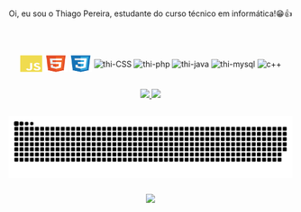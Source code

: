 <p align="center">
 Oi, eu sou o Thiago Pereira, estudante do curso técnico em informática!😁👍
  </p>

##

<div style="display: inline_block"><br>
  <p align="center">
  <img align="center" alt="thi-Js" height="30" width="40" src="https://raw.githubusercontent.com/devicons/devicon/master/icons/javascript/javascript-plain.svg">
  <img align="center" alt="thi-HTML" height="30" width="40"  src="https://raw.githubusercontent.com/devicons/devicon/master/icons/html5/html5-original.svg">
  <img align="center" alt="thi-CSS" height="30" width="40" src="https://raw.githubusercontent.com/devicons/devicon/master/icons/css3/css3-original.svg">
<img align="center" alt="thi-CSS" height="30" width="40" src="https://upload.wikimedia.org/wikipedia/commons/b/b2/Bootstrap_logo.svg">
  <img align="center" alt="thi-php" height="30" width="40" src="https://www.php.net/images/logos/new-php-logo.svg">
  <img align="center" alt="thi-java" height="30" width="40"  src="https://upload.wikimedia.org/wikipedia/pt/3/30/Java_programming_language_logo.svg">
  <img align="center" alt="thi-mysql" height="50" width="60" src="https://www.vectorlogo.zone/logos/mysql/mysql-official.svg">
    <img align="center" alt="c++" height="30" width="40" src="https://upload.wikimedia.org/wikipedia/commons/1/18/ISO_C%2B%2B_Logo.svg">
  </p>
</div>
  

  ##

<div>
    <p align="center">
  <a href="https://github.com/thiagopereirafde755">
  <img height = "180em" src = "https://github-readme-stats.vercel.app/api?username=thiagopereirafde755&show_icons=true&theme=dracula&include_all_commits=true&count_private=true" />
  <img height = "180em" src = "https://github-readme-stats.vercel.app/api/top-langs/?username=thiagopereirafde755&layout=compact&langs_count=7&theme=dracula" />
      </p>
</div>

 ##
  
<picture align="center">
  
<div style="display: flex; justify-content: center; align-items: center; width: 100%; height: 100%;">
  <picture>
    <source media="(prefers-color-scheme: dark)" srcset="https://raw.githubusercontent.com/thiagopereirafde755/thiagopereirafde755/output/github-contribution-grid-snake-dark.svg">
    <source media="(prefers-color-scheme: light)" srcset="https://raw.githubusercontent.com/thiagopereirafde755/thiagopereirafde755/output/github-contribution-grid-snake-dark.svg">
    <img align="center" alt="github contribution grid snake animation" src="https://raw.githubusercontent.com/mari4souza/mari4souza/output/github-contribution-grid-snake.svg">
  </picture>
</div>

</picture>


 ##

<div> 
   <p align="center">
  <a href="https://www.instagram.com/thiagopereira_.7/" target="_blank"><img src="https://img.shields.io/badge/-Instagram-%23E4405F?style=for-the-badge&logo=instagram&logoColor=white" target="_blank"></a>
     </p>   
</div>


